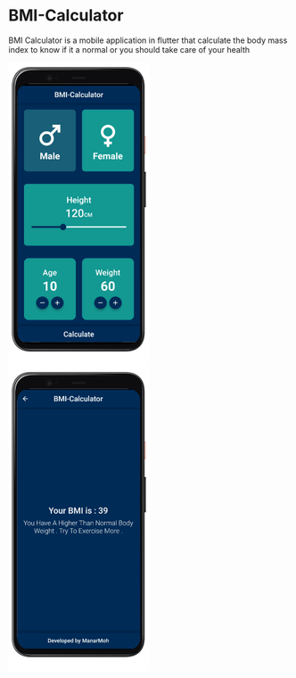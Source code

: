 # BMI-Calculator 

BMI Calculator is a mobile application in flutter that calculate the body mass index
to know if it a normal or you should take care of your health

<img alt="image1" style="width:50%;height:50%" src="https://github.com/Manar-Moh/BMI_Calculator/blob/master/App-mockup/1.png?raw=true"/>


<img alt="image1" style="width:50%;height:50%" src="https://github.com/Manar-Moh/BMI_Calculator/blob/master/App-mockup/2.png?raw=true"/>
